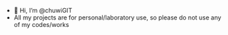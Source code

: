 - 👋 Hi, I’m @chuwiGIT
- All my projects are for personal/laboratory use, so please do not use any of my codes/works

<!---
chuwiGIT/chuwiGIT is a ✨ special ✨ repository because its `README.md` (this file) appears on your GitHub profile.
You can click the Preview link to take a look at your changes.
--->
